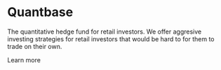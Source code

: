 # Quantbase
The quantitative hedge fund for retail investors. We offer aggresive investing strategies for retail investors that would be hard to for them to trade on their own.

<a hred="https://www.getquantbase.com">Learn more</a>
